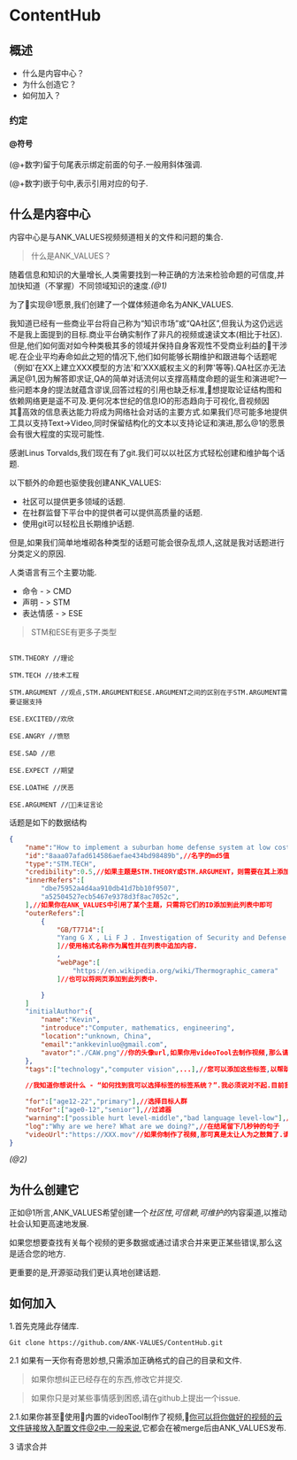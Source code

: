 # ContentHub
## 概述

* 什么是内容中心？
* 为什么创造它？
* 如何加入？

### 约定

####    @符号
(@+数字)留于句尾表示绑定前面的句子.一般用斜体强调.

(@+数字)嵌于句中,表示引用对应的句子.
## 什么是内容中心

内容中心是与ANK_VALUES视频频道相关的文件和问题的集合.

> 什么是ANK_VALUES？

随着信息和知识的大量增长,人类需要找到一种正确的方法来检验命题的可信度,并加快知道（不掌握）不同领域知识的速度.*(@1)*

为了实现@1愿景,我们创建了一个媒体频道命名为ANK_VALUES.

我知道已经有一些商业平台将自己称为“知识市场”或“QA社区”,但我认为这仍远远不是我上面提到的目标.商业平台确实制作了非凡的视频或速读文本(相比于社区).但是,他们如何面对如今种类极其多的领域并保持自身客观性不受商业利益的干涉呢.在企业平均寿命如此之短的情况下,他们如何能够长期维护和跟进每个话题呢（例如'在XX上建立XXX模型的方法'和'XXX威权主义的利弊'等等).QA社区亦无法满足@1,因为解答即求证,QA的简单对话流何以支撑高精度命题的诞生和演进呢?一些问题本身的提法就蕴含谬误,回答过程的引用也缺乏标准,想提取论证结构图和依赖网络更是遥不可及.更何况本世纪的信息IO的形态趋向于可视化,音视频因其高效的信息表达能力将成为网络社会对话的主要方式.如果我们尽可能多地提供工具以支持Text->Video,同时保留结构化的文本以支持论证和演进,那么@1的愿景会有很大程度的实现可能性.

感谢Linus Torvalds,我们现在有了git.我们可以以社区方式轻松创建和维护每个话题.

以下额外的命题也驱使我创建ANK_VALUES:
* 社区可以提供更多领域的话题.
* 在社群监督下平台中的提供者可以提供高质量的话题.
* 使用git可以轻松且长期维护话题.

但是,如果我们简单地堆砌各种类型的话题可能会很杂乱烦人,这就是我对话题进行分类定义的原因.

人类语言有三个主要功能.

* 命令 - > CMD
* 声明 - > STM
* 表达情感 - > ESE

> STM和ESE有更多子类型

```JS

STM.THEORY //理论

STM.TECH //技术工程

STM.ARGUMENT //观点,STM.ARGUMENT和ESE.ARGUMENT之间的区别在于STM.ARGUMENT需要证据支持

ESE.EXCITED//欢欣

ESE.ANGRY //愤怒

ESE.SAD //悲

ESE.EXPECT //期望

ESE.LOATHE //厌恶

ESE.ARGUMENT //未证言论

```



话题是如下的数据结构
```JSON
{
    "name":"How to implement a suburban home defense system at low cost",
    "id":"8aaa07afad614586aefae434bd98489b",//名字的md5值
    "type":"STM.TECH",
    "credibility":0.5,//如果主题是STM.THEORY或STM.ARGUMENT，则需要在其上添加可信属性。它的范围是[0,1]。零意味着STM完全是一个不可信命题，否则这是事实。
    "innerRefers":[
        "dbe75952a4d4aa910db41d7bb10f9507",
        "a52504527ecb5467e9378d3f8ac7052c",
    ],//如果你在ANK_VALUES中引用了某个主题，只需将它们的ID添加到此列表中即可
    "outerRefers":[
        {
            "GB/T7714":[
            "Yang G X , Li F J . Investigation of Security and Defense System for Home Based on Internet of Things[C]// 2010 International Conference on Web Information Systems and Mining (WISM 2010). IEEE Computer Society, 2010."
            ]//使用格式名称作为属性并在列表中追加内容.
            ,
            "webPage":[
                "https://en.wikipedia.org/wiki/Thermographic_camera"
            ]//也可以将网页添加到此列表中.

        }
    ]
    "initialAuthor":{
        "name":"Kevin",
        "introduce":"Computer, mathematics, engineering",
        "location":"unknown, China",
        "email":"ankkevinluo@gmail.com",
        "avator":"./CAW.png"//你的头像url,如果你用videoTool去制作视频,那么请带上它,并把文件拷到/tools/videoTools/下.
    },
    "tags":["technology","computer vision",...],//您可以添加这些标签,以帮助人们了解你的主题
    
    //我知道你想说什么 - “如何找到我可以选择标签的标签系统？”.我必须说对不起.目前我还没有建成它,但很快就会到来,伙计.

    "for":["age12-22","primary"],//选择目标人群
    "notFor":["age0-12","senior"],//过滤器
    "warning":["possible hurt level-middle","bad language level-low"],//一些内容警告
    "log":"Why are we here? What are we doing?",//在结尾留下几秒钟的句子
    "videoUrl":"https://XXX.mov"//如果你制作了视频,那可真是太让人为之鼓舞了.请将视频云文件链接放在这.一般情况下它都会在ANK_VALUES频道中得到发布.
}
```
*(@2)*


## 为什么创建它

正如@1所言,ANK_VALUES希望创建一个*社区性,可信赖,可维护的*内容渠道,以推动社会认知更高速地发展.

如果您想要查找有关每个视频的更多数据或通过请求合并来更正某些错误,那么这是适合您的地方.

更重要的是,开源驱动我们更认真地创建话题.


## 如何加入
1.首先克隆此存储库.
```
Git clone https://github.com/ANK-VALUES/ContentHub.git
```
2.1 如果有一天你有奇思妙想,只需添加正确格式的自己的目录和文件.

> 如果你想纠正已经存在的东西,修改它并提交.

> 如果你只是对某些事情感到困惑,请在github上提出一个issue.



2.1.如果你甚至使用内置的videoTool制作了视频,你可以将你做好的视频的云文件链接放入配置文件@2中.一般来说,它都会在被merge后由ANK_VALUES发布.

3 请求合并

